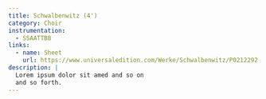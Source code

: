 ```yaml
---
title: Schwalbenwitz (4')
category: Choir
instrumentation:
  - SSAATTBB
links:
  - name: Sheet
    url: https://www.universaledition.com/Werke/Schwalbenwitz/P0212292
description: |
  Lorem ipsum dolor sit amed and so on
  and so forth.
---
```

